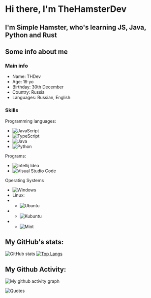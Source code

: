 # Hi there, I'm TheHamsterDev
## I'm Simple Hamster, who's learning JS, Java, Python and Rust

## Some info about me
### Main info
- Name: THDev
- Age: 19 yo
- Birthday: 30th December
- Country: Russia
- Languages: Russian, English

### Skills
Programming languages:
- ![JavaScript](https://img.shields.io/static/v1?label=&message=JavaScript&color=191919&style=for-the-badge&logo=JavaScript)
- ![TypeScript](https://img.shields.io/static/v1?label=&message=TypeScript&color=191919&style=for-the-badge&logo=TypeScript&logoColor=191919)
- ![Java](https://img.shields.io/static/v1?label=&message=Java&color=191919&style=for-the-badge&logo=Oracle&logoColor=FF6600)
- ![Python](https://img.shields.io/badge/python-191919?style=for-the-badge&logo=python&logoColor=ffdd54)

Programs:
- ![Intellij Idea](https://img.shields.io/static/v1?label=&message=IntelliJ+IDEA&color=191919&style=for-the-badge&logo=Intellij%20Idea&logoColor=ffffff)
- ![Visual Studio Code](https://img.shields.io/static/v1?label=&message=VSCode&color=191919&style=for-the-badge&logo=Visual+Studio+Code&logoColor=007ACC)

Operating Systems
- ![Windows](https://img.shields.io/static/v1?label=&message=Windows&color=191919&style=for-the-badge&logo=Windows&logoColor=007ACC)
- Linux:
- - ![Ubuntu](https://img.shields.io/static/v1?label=&message=Ubuntu&color=191919&style=for-the-badge&logo=Ubuntu&logoColor=FF6600)
- - ![Kubuntu](https://img.shields.io/static/v1?label=&message=Kubuntu&color=191919&style=for-the-badge&logo=Kubuntu&logoColor=0079C1)
- - ![Mint](https://img.shields.io/static/v1?label=&message=Linux+Mint&color=191919&style=for-the-badge&logo=Linux+Mint&logoColor=87CF3E)
## My GitHub's stats:
![GitHub stats](https://github-readme-stats.vercel.app/api?username=THDevOFF&theme=radical&show_icons=true&title_color=00FF00)  [![Top Langs](https://github-readme-stats.vercel.app/api/top-langs/?username=THDevOFF&layout=donut&theme=tokyonight)](https://github.com/anuraghazra/github-readme-stats)

## My Github Activity: 
![My github activity graph](https://github-readme-activity-graph.vercel.app/graph?username=THDevOFF&theme=react-dark)


![Quotes](https://quotes-github-readme.vercel.app/api?type=horizontal&theme=dark)
